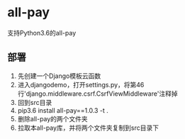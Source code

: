 # all-pay
支持Python3.6的all-pay

## 部署
1. 先创建一个Django模板云函数
2. 进入djangodemo，打开settings.py，将第46行'django.middleware.csrf.CsrfViewMiddleware'注释掉
3. 回到src目录
4. pip3.6 install all-pay==1.0.3 -t .
5. 删除all-pay的两个文件夹
6. 拉取本all-pay库，并将两个文件夹复制到src目录下